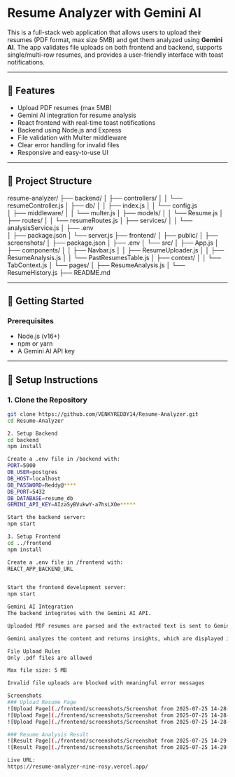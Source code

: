 # Resume Analyzer with Gemini AI

This is a full-stack web application that allows users to upload their resumes (PDF format, max size 5MB) and get them analyzed using **Gemini AI**. The app validates file uploads on both frontend and backend, supports single/multi-row resumes, and provides a user-friendly interface with toast notifications.

---

## 🌟 Features

- Upload PDF resumes (max 5MB)
- Gemini AI integration for resume analysis
- React frontend with real-time toast notifications
- Backend using Node.js and Express
- File validation with Multer middleware
- Clear error handling for invalid files
- Responsive and easy-to-use UI

---

## 📁 Project Structure

resume-analyzer/
├── backend/
│   ├── controllers/
│   │   └── resumeController.js
│   ├── db/
│   │   ├── index.js
│   │   └── config.js          
│   ├── middleware/
│   │   └── multer.js
│   ├── models/
│   │   └── Resume.js
│   ├── routes/
│   │   └── resumeRoutes.js
│   ├── services/
│   │   └── analysisService.js
│   ├── .env                    
│   ├── package.json
│   └── server.js
├── frontend/
│   ├── public/
│   ├── screenshots/
│   ├── package.json
│   ├── .env
│   └── src/
│       ├── App.js
│       ├── components/
│       │   ├── Navbar.js
│       │   ├── ResumeUploader.js
│       │   ├── ResumeAnalysis.js
│       │   └── PastResumesTable.js
│       ├── context/
│       │   └── TabContext.js
│       └── pages/
│           ├── ResumeAnalysis.js
│           └── ResumeHistory.js
├── README.md




---

## 🚀 Getting Started

### Prerequisites

- Node.js (v16+)
- npm or yarn
- A Gemini AI API key

---

## 🔧 Setup Instructions

### 1. Clone the Repository

```bash
git clone https://github.com/VENKYREDDY14/Resume-Analyzer.git
cd Resume-Analyzer

2. Setup Backend
cd backend
npm install

Create a .env file in /backend with:
PORT=5000
DB_USER=postgres
DB_HOST=localhost
DB_PASSWORD=Reddy@****
DB_PORT=5432
DB_DATABASE=resume_db
GEMINI_API_KEY=AIzaSyBVukwY-a7hsLXOe*****

Start the backend server:
npm start

3. Setup Frontend
cd ../frontend
npm install

Create a .env file in /frontend with:
REACT_APP_BACKEND_URL


Start the frontend development server:
npm start

Gemini AI Integration
The backend integrates with the Gemini AI API.

Uploaded PDF resumes are parsed and the extracted text is sent to Gemini.

Gemini analyzes the content and returns insights, which are displayed in the frontend.

File Upload Rules
Only .pdf files are allowed

Max file size: 5 MB

Invalid file uploads are blocked with meaningful error messages

Screenshots
### Upload Resume Page
![Upload Page](./frontend/screenshots/Screenshot from 2025-07-25 14-28-01.png/)
![Upload Page](./frontend/screenshots/Screenshot from 2025-07-25 14-28-30.png/)
![Upload Page](./frontend/screenshots/Screenshot from 2025-07-25 14-28-58.png/)

### Resume Analysis Result
![Result Page](./frontend/screenshots/Screenshot from 2025-07-25 14-29-01.png/)
![Result Page](./frontend/screenshots/Screenshot from 2025-07-25 14-29-07.png/)

Live URL:
https://resume-analyzer-nine-rosy.vercel.app/

